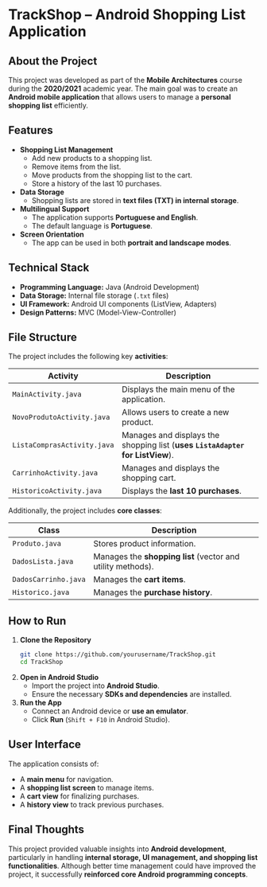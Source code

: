 # **TrackShop – Android Shopping List Application**

## **About the Project**
This project was developed as part of the **Mobile Architectures** course during the **2020/2021** academic year. The main goal was to create an **Android mobile application** that allows users to manage a **personal shopping list** efficiently.

## **Features**
- **Shopping List Management**
  - Add new products to a shopping list.
  - Remove items from the list.
  - Move products from the shopping list to the cart.
  - Store a history of the last 10 purchases.
- **Data Storage**
  - Shopping lists are stored in **text files (TXT) in internal storage**.
- **Multilingual Support**
  - The application supports **Portuguese and English**.
  - The default language is **Portuguese**.
- **Screen Orientation**
  - The app can be used in both **portrait and landscape modes**.

## **Technical Stack**
- **Programming Language:** Java (Android Development)
- **Data Storage:** Internal file storage (`.txt` files)
- **UI Framework:** Android UI components (ListView, Adapters)
- **Design Patterns:** MVC (Model-View-Controller)

## **File Structure**
The project includes the following key **activities**:

| **Activity**                | **Description** |
|----------------------------|---------------|
| `MainActivity.java`        | Displays the main menu of the application. |
| `NovoProdutoActivity.java` | Allows users to create a new product. |
| `ListaComprasActivity.java` | Manages and displays the shopping list (**uses `ListaAdapter` for ListView**). |
| `CarrinhoActivity.java`    | Manages and displays the shopping cart. |
| `HistoricoActivity.java`   | Displays the **last 10 purchases**. |

Additionally, the project includes **core classes**:

| **Class**       | **Description** |
|---------------|---------------|
| `Produto.java`  | Stores product information. |
| `DadosLista.java`  | Manages the **shopping list** (vector and utility methods). |
| `DadosCarrinho.java` | Manages the **cart items**. |
| `Historico.java` | Manages the **purchase history**. |

## **How to Run**
1. **Clone the Repository**
   ```sh
   git clone https://github.com/yourusername/TrackShop.git
   cd TrackShop
   ```
2. **Open in Android Studio**
   - Import the project into **Android Studio**.
   - Ensure the necessary **SDKs and dependencies** are installed.
3. **Run the App**
   - Connect an Android device or **use an emulator**.
   - Click **Run** (`Shift + F10` in Android Studio).

## **User Interface**
The application consists of:
- A **main menu** for navigation.
- A **shopping list screen** to manage items.
- A **cart view** for finalizing purchases.
- A **history view** to track previous purchases.

## **Final Thoughts**
This project provided valuable insights into **Android development**, particularly in handling **internal storage, UI management, and shopping list functionalities**. Although better time management could have improved the project, it successfully **reinforced core Android programming concepts**.
